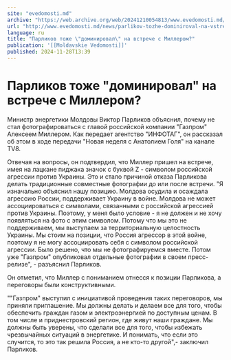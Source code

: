 ```yaml
---
site: "evedomosti.md"
archive: "https://web.archive.org/web/20241210054813/www.evedomosti.md/news/parlikov-tozhe-dominiroval-na-vstreche-s-millerom"
url: "http://www.evedomosti.md/news/parlikov-tozhe-dominiroval-na-vstreche-s-millerom"
language: ru
title: "Парликов тоже \"доминировал\" на встрече с Миллером?"
publication: '[[Moldavskie Vedomosti]]'
published: 2024-11-28T13:39
---
```


# Парликов тоже "доминировал" на встрече с Миллером?

Министр энергетики Молдовы Виктор Парликов объяснил, почему не стал фотографироваться с главой российской компании "Газпром" Алексеем Миллером. Как передает агентство "ИНФОТАГ", он рассказал об этом в ходе передачи "Новая неделя с Анатолием Голя" на канале TV8.

Отвечая на вопросы, он подтвердил, что Миллер пришел на встрече, имея на лацкане пиджака значок с буквой Z - символом российской агрессии против Украины. Это и стало причиной отказа Парликова делать традиционные совместные фотографии до или после встречи. "Я изначально объяснил нашу позицию. Молдова осудила и осаждала агрессию России, поддерживает Украину в войне. Молдова не может ассоциироваться с символами, связанными с российской агрессией против Украины. Поэтому, у меня было условие - я не должен и не хочу появляться на фото с этим символом. Потому что мы это не поддерживаем, мы выступаем за территориальную целостность Украины. Мы стоим на позиции, что Россия агрессор в этой войне, поэтому я не могу ассоциировать себя с символом российской агрессии. Было решено, что мы не фотографируемся вместе. Потом уже "Газпром" опубликовал отдельные фотографии в своем пресс-релизе", - разъяснил Парликов.

Он отметил, что Миллер с пониманием отнесся к позиции Парликова, а переговоры были конструктивными.

""Газпром" выступил с инициативой проведения таких переговоров, мы приняли приглашение. Мы должны делать и делаем все для того, чтобы обеспечить граждан газом и электроэнергией по доступным ценам. В том числе и приднестровский регион, где живут наши граждане. Мы должны быть уверены, что сделали все для того, чтобы избежать чрезвычайных ситуаций в энергетике. И понимать, что если это случится, то это так решила Россия, а не кто-то другой",- заключил Парликов.